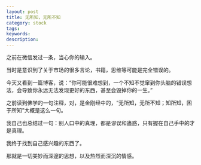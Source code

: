 ```yaml
---
layout: post
title: 无所知，无所不知
category: stock
tags: 
keywords: 
description: 
---
```



之前在微信发过一条，当心你的输入。

当时是意识到了关于市场的很多言论，书籍，思维等可能是完全错误的。

今天又看到一篇博客，说：“你可能很难想到，一个不知不觉窜到你头脑的错误想法，会导致你永远无法发现更好的东西，甚至会毁掉你的一生。”

之前读到佛学的一句注释，对，是金刚经中的，“无所知，无所不知；知所知，困于所知”大概是这么一句。

我自己也总结过一句：别人口中的真理，都是谬误和蛊惑，只有握在自己手中的才是真理。

我终于找到自己感兴趣的东西了。

那就是一切美妙而深邃的思想，以及热烈而深沉的情感。
